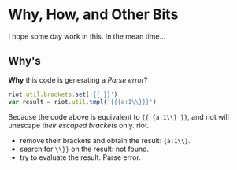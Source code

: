 
# Why, How, and Other Bits

I hope some day work in this. In the mean time...

## Why's

**Why** this code is generating a _Parse error_?
```js
riot.util.brackets.set('{{ }}')
var result = riot.util.tmpl('{{{a:1\\}}}')
```
Because the code above is equivalent to `{{ {a:1\\} }}`, and riot will unescape
_their escaped brackets_ only. riot..
- remove their brackets and obtain the result: `{a:1\\}`.
- search for `\\}}` on the result: not found.
- try to evaluate the result.
Parse error.

